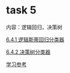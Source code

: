 # task 5

内容：逻辑回归，决策树

[6.4.1 逻辑斯蒂回归分类器](http://dblab.xmu.edu.cn/blog/1773-2/)

[6.4.2 决策树分类器](http://dblab.xmu.edu.cn/blog/1776-2/)

[学习参考](https://www.cnblogs.com/shishanyuan/p/4699644.html)


  